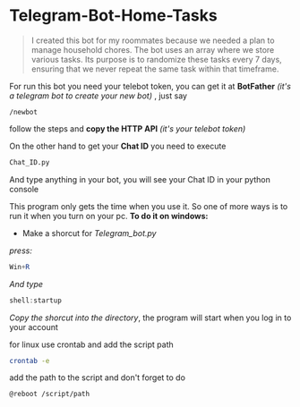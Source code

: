# Telegram-Bot-Home-Tasks

> I created this bot for my roommates because we needed a plan to manage household chores. The bot uses an array where we store various tasks. Its purpose is to randomize these tasks every 7 days, ensuring that we never repeat the same task within that timeframe.

For run this bot you need your telebot token, you can get it at **BotFather** _(it's a telegram bot to create your new bot)_ , just say 
```` telegram
/newbot

````
follow the steps and **copy the HTTP API** *(it's your telebot token)*

On the other hand to get your **Chat ID** you need to execute
````Python 
Chat_ID.py
````
And type anything in your bot, you will see your Chat ID in your python console

This program only gets the time when you use it. 
So one of more ways is to run it when you turn on your pc.
**To do it on windows:**
- Make a shorcut for *Telegram_bot.py*

*press:*
````Powershell
Win+R
````
*And type*
````Powershell
shell:startup
````
*Copy the shorcut into the directory*, the program will start  when you log in to your account

for linux use crontab and add the script path
````bash
crontab -e
````
add the path to the script and don't forget to do
````shell
@reboot /script/path
````

